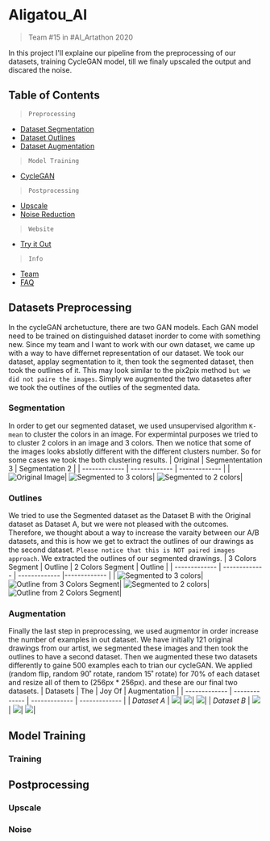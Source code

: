 # AIigatou_AI
> Team #15 in #AI_Artathon 2020

In this project I'll explaine our pipeline from the preprocessing of our datasets, training CycleGAN model, till we finaly upscaled the output and discared the noise. 

## Table of Contents

>`Preprocessing`
- [Dataset Segmentation](#segmentation)
- [Dataset Outlines](#outlines)
- [Dataset Augmentation](#augmentation)

>`Model Training`
- [CycleGAN](#training)

>`Postprocessing`
- [Upscale](#upscale)
- [Noise Reduction](#noise)


>`Website`
- [Try it Out](#features)

>`Info`
- [Team](#team)
- [FAQ](#faq)

## Datasets Preprocessing
In the cycleGAN archetucture, there are two GAN models. Each GAN model need to be trained on distinguished dataset inorder to come with something new. Since my team and I want to work with our own dataset, we came up with a way to have differnet representation of our dataset. We took our dataset, applay segmentation to it, then took the segmented dataset, then took the outlines of it. This may look similar to the pix2pix method `but we did not paire the images`. Simply we augmented the two datasetes after we took the outlines of the outlies of the segmented data.

### Segmentation
In order to get our segmented dataset, we used unsupervised algorithm `K-mean` to cluster the colors in an image.  For expermintal purposes we tried to to cluster 2 colors in an image and 3 colors. Then we notice that some of the images looks abslotly different with the different clusters number. So for some cases we took the both clustering results.
| Original | Segmententation 3 | Segmentation 2 |
| ------------- | ------------- | ------------- |
|![](O_I_01.png "Original Image")| ![](S_2C_I_01.png "Segmented to 3 colors")| ![](S_1C_I_01.png "Segmented to 2 colors")|

### Outlines 
We tried to use the Segmented dataset as the Dataset B with the Original dataset as Dataset A, but we were not pleased with the outcomes. Therefore, we thought about a way to increase the varaity between our A/B datasets, and this is how we get to extract the outlines of our drawings as the second dataset. `Please notice that this is NOT paired images approach`.
We extracted the outlines of our segmented drawings.
| 3 Colors Segment | Outline | 2 Colors Segment | Outline |
| ------------- | ------------- | ------------- |------------- |
| ![](S_2C_I_01.png "Segmented to 3 colors")|  ![](L_S_2C_I_01.png "Outline from 3 Colors Segment")| ![](S_1C_I_01.png "Segmented to 2 colors")| ![](L_S_1C_I_01.png "Outline from 2 Colors Segment")|


### Augmentation 
Finally the last step in preprocessing, we used augmentor in order increase the number of examples in out dataset.  We have initially 121 original drawings from our artist, we segmented these images and then took the outlines to have a second dataset. Then we augmented these two datasets differently to gaine 500 examples each to trian our cycleGAN. We applied (random flip, random 90˚ rotate, random 15˚ rotate) for 70% of each dataset and resize all of them to (256px * 256px). and these are our final two datasets.
| Datasets | The | Joy Of | Augmentation |
| ------------- | ------------- | ------------- | ------------- |
| *Dataset A*     | ![](O_A_01.png)|  ![](O_A_02.png)| ![](O_A_03.png)|
| *Dataset B*     | ![](L_A_01.png)|  ![](L_A_02.png)| ![](L_A_03.png)|

## Model Training

### Training

## Postprocessing

### Upscale
### Noise
